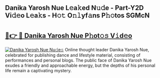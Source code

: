 ## Danika Yarosh Nue L𝚎a𝚔ed N𝚞𝚍e - Part-Y2D Vi𝚍𝚎o L𝚎a𝚔s - H𝚘𝚝 O𝚗𝚕yf𝚊ns P𝚑𝚘tos SGMcN

# <h2><a href="http://kf9a9l.oniu.top/?m=Danika+Yarosh+Nue">🔗👉 🔴 Danika Yarosh Nue P𝚑ot𝚘𝚜 V𝚒d𝚎o</a></h2>

[![Danika Yarosh Nue Nu𝚍e𝚜](https://i.imgur.com/0qMVB7G.gif)](http://kf9a9l.oniu.top/?m=Danika+Yarosh+Nue)
Online thought leader Danika Yarosh Nue, celebrated for publishing dance and lifestyle material, consisting of performances and personal blogs. The public face of Danika Yarosh Nue exudes a friendly and approachable energy, but the depths of his personal life remain a captivating mystery.  
